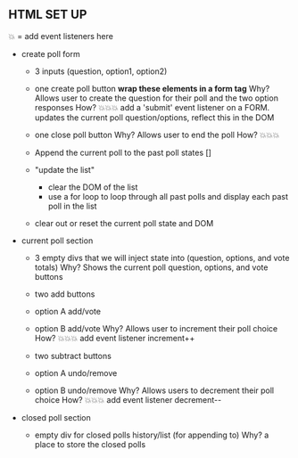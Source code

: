 ## HTML SET UP
💥 = add event listeners here

* create poll form
  - 3 inputs (question, option1, option2)
  - one create poll button
  **wrap these elements in a form tag**
  Why? Allows user to create the question for their poll and the two option responses
  How? 💥💥💥  add a 'submit' event listener on a FORM. updates the current poll question/options, reflect this in the DOM

  -  one close poll button
  Why? Allows user to end the poll
  How? 💥💥💥
    - Append the current poll to the past poll states []
    - "update the list" 
      * clear the DOM of the list
      * use a for loop to loop through all past polls and display each past poll in the list
    - clear out or reset the current poll state and DOM
      

* current poll section
  - 3 empty divs that we will inject state into (question, options, and vote totals)
  Why? Shows the current poll question, options, and vote buttons

  - two add buttons
   - option A add/vote
   - option B add/vote
  Why? Allows user to increment their poll choice
  How? 💥💥💥 add event listener
    increment++

  - two subtract buttons
   - option A undo/remove
   - option B undo/remove
  Why? Allows users to decrement their poll choice
  How? 💥💥💥 add event listener
    decrement--

* closed poll section 
  - empty div for closed polls history/list (for appending to)
  Why? a place to store the closed polls